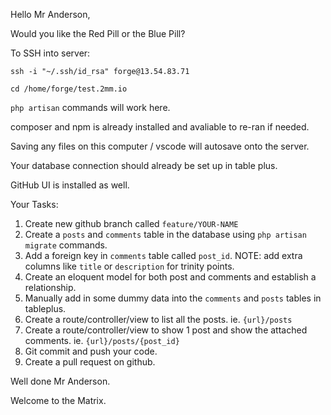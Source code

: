 Hello Mr Anderson,

Would you like the Red Pill or the Blue Pill?

To SSH into server:

`ssh -i "~/.ssh/id_rsa" forge@13.54.83.71`

`cd /home/forge/test.2mm.io`

`php artisan` commands will work here.

composer and npm is already installed and avaliable to re-ran if needed.

Saving any files on this computer / vscode will autosave onto the server.

Your database connection should already be set up in table plus.

GitHub UI is installed as well.

Your Tasks:
1. Create new github branch called `feature/YOUR-NAME`
2. Create a `posts` and `comments` table in the database using `php artisan migrate` commands.
3. Add a foreign key in `comments` table called `post_id`. NOTE: add extra columns like `title` or `description` for trinity points. 
4. Create an eloquent model for both post and comments and establish a relationship.
5. Manually add in some dummy data into the `comments` and `posts` tables in tableplus.
6. Create a route/controller/view to list all the posts. ie. `{url}/posts`
7. Create a route/controller/view to show 1 post and show the attached comments. ie. `{url}/posts/{post_id}`
8. Git commit and push your code.
9. Create a pull request on github.

Well done Mr Anderson. 

Welcome to the Matrix.